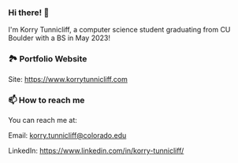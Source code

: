 ### Hi there! 👋
I'm Korry Tunnicliff, a computer science student graduating from CU Boulder with a BS in May 2023!

### 🏞️ Portfolio Website
Site: https://www.korrytunnicliff.com

### 📫 How to reach me
You can reach me at:

Email: korry.tunnicliff@colorado.edu

LinkedIn: https://www.linkedin.com/in/korry-tunnicliff/

<!--
**force10269/force10269** is a ✨ _special_ ✨ repository because its `README.md` (this file) appears on your GitHub profile.

Here are some ideas to get you started:

- 🔭 I’m currently working on ...
- 🌱 I’m currently learning ...
- 👯 I’m looking to collaborate on ...
- 🤔 I’m looking for help with ...
- 💬 Ask me about ...
- 📫 How to reach me: ...
- 😄 Pronouns: ...
- ⚡ Fun fact: ...
-->
